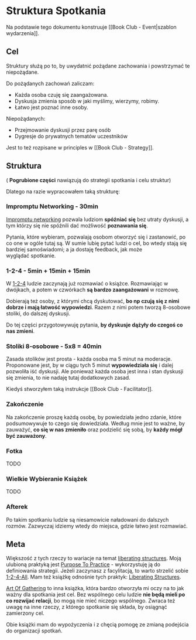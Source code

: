# Struktura Spotkania
Na podstawie tego dokumentu konstruuje [[Book Club - Event|szablon wydarzenia]].

## Cel
Struktury służą po to, by uwydatnić pożądane zachowania i powstrzymać te niepożądane.

Do pożądanych zachowań zaliczam:
- Każda osoba czuję się zaangażowana.
- Dyskusja zmienia sposób w jaki myślimy, wierzymy, robimy.
- Łatwo jest poznać inne osoby.

Niepożądanych:
- Przejmowanie dyskusji przez parę osób
- Dygresje do prywatnych tematów uczestników

Jest to też rozpisane w principles w [[Book Club - Strategy]].

## Struktura
( **Pogrubione części** nawiązują do strategii spotkania i celu struktur)

Dlatego na razie wypracowałem taką strukturę:

### Impromptu Networking - 30min
[Impromptu networking](https://www.liberatingstructures.com/2-impromptu-networking/) pozwala ludziom **spóźniać się** bez utraty dyskusji, 
a tym którzy się nie spóźnili dać możliwość **poznawania się**.

Pytania, które wybieram, pozwalają osobom otworzyć się i zastanowić, po co one w ogóle tutaj są.
W sumie lubię pytać ludzi o cel, bo wtedy stają się bardziej samoświadomi; a ja dostaję feedback, jak może wyglądać spotkanie.

### 1-2-4 - 5min + 15min + 15min
W [1-2-4](https://www.liberatingstructures.com/1-1-2-4-all/) ludzie zaczynają już rozmawiać o książce.
Rozmawiając w dwójkach, a potem w czwórkach **są bardzo zaangażowani** w rozmowę.

Dobierają też osoby, z którymi chcą dyskutować, **bo np czują się z nimi dobrze i mają łatwość wypowiedzi**.
Razem z nimi potem tworzą 8-osobowe stoliki, do dalszej dyskusji.

Do tej części przygotowywuję pytania, **by dyskusje dążyły do czegoś co nas zmieni**.

### Stoliki 8-osobowe - 5x8 = 40min
Zasada stolików jest prosta - każda osoba ma 5 minut na moderacje.
Proponowane jest, by w ciągu tych 5 minut **wypowiedziała się** i dalej pozwoliła iść dyskusji.
Ale ponieważ każda osoba jest inna i stan dyskusji się zmienia, to nie nadaję tutaj dodatkowych zasad.

Kiedyś stworzyłem taką instrukcje [[Book Club - Facilitator]].


### Zakończenie
Na zakończenie proszę każdą osobę, by powiedziała jedno zdanie, które podsumowywuje to czego się dowiedziała.
Według mnie jest to ważne, by zauważyć, **co się w nas zmieniło** oraz podzielić się sobą, by **każdy mógł być zauważony**.

### Fotka
TODO

### Wielkie Wybieranie Książek
TODO

### Afterek
Po takim spotkaniu ludzie są niesamowicie naładowani do dalszych rozmów.
Zazwyczaj idziemy wtedy do miejsca, gdzie łatwo jest rozmawiać.

## Meta
Większość z tych rzeczy to wariacje na temat [liberating structures](https://www.liberatingstructures.com/ls/).
Moją ulubioną praktyką jest [Purpose To Practice](https://www.liberatingstructures.com/33-purpose-to-practice-p2p/) - wykorzystuję ją do definiowania strategii.
Jeżeli zaczynasz z facylitacją, to warto strzelić sobie [1-2-4-All](https://www.liberatingstructures.com/1-1-2-4-all/).
Mam też książkę odnośnie tych praktyk: [Liberating Structures](https://www.liberatingstructures.com/bookstore).

[Art Of Gathering](https://www.priyaparker.com/book-art-of-gathering) to inna książka, która bardzo otworzyła mi oczy na to jak ważny dla spotkania jest cel.
Bez wspólnego celu ludzie **nie będą mieli po co rozwijać relacji**, bo mogą nie mieć niczego wspólnego.
Zwraca też uwagę na inne rzeczy, z którego spotkanie się składa, by osiągnąć zamierzony cel.

Obie książki mam do wypożyczenia i z chęcią pomogę ze zmianą podejścia do organizacji spotkań.

